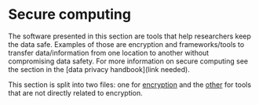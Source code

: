 # Secure computing

The software presented in this section are tools that help researchers keep the data safe. Examples of those are encryption and frameworks/tools to transfer data/information from one location to another without compromising data safety. For more information on secure computing see the section in the [data privacy handbook](link needed).

This section is split into two files: one for [encryption](secure-computing/encryption.md) and the [other](secure-computing/secure-computing.md) for tools that are not directly related to encryption.
